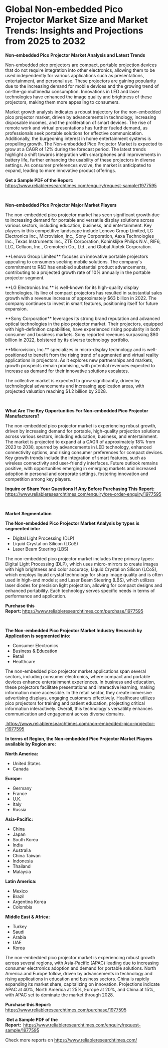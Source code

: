 <p><h1>Global Non-embedded Pico Projector Market Size and Market Trends: Insights and Projections from 2025 to 2032</h1></p><p><strong>Non-embedded Pico Projector Market Analysis and Latest Trends</strong></p>
<p><p>Non-embedded pico projectors are compact, portable projection devices that do not require integration into other electronics, allowing them to be used independently for various applications such as presentations, entertainment, and personal use. These projectors are gaining popularity due to the increasing demand for mobile devices and the growing trend of on-the-go multimedia consumption. Innovations in LED and laser technologies have enhanced the image quality and brightness of these projectors, making them more appealing to consumers.</p><p>Market growth analysis indicates a robust trajectory for the non-embedded pico projector market, driven by advancements in technology, increasing disposable incomes, and the proliferation of smart devices. The rise of remote work and virtual presentations has further fueled demand, as professionals seek portable solutions for effective communication. Additionally, the burgeoning interest in home entertainment systems is propelling growth. The Non-embedded Pico Projector Market is expected to grow at a CAGR of 12% during the forecast period. The latest trends highlight a shift towards integration with smartphones and improvements in battery life, further enhancing the usability of these projectors in diverse settings. As consumer preferences evolve, the market is anticipated to expand, leading to more innovative product offerings.</p></p>
<p><strong>Get a Sample PDF of the Report:&nbsp;</strong> <a href="https://www.reliableresearchtimes.com/enquiry/request-sample/1977595?utm_campaign=2237&utm_medium=2&utm_source=Github&utm_content=ia&utm_term=01032025&utm_id=non-embedded-pico-projector">https://www.reliableresearchtimes.com/enquiry/request-sample/1977595</a></p>
<p>&nbsp;</p>
<p><strong>Non-embedded Pico Projector Major Market Players</strong></p>
<p><p>The non-embedded pico projector market has seen significant growth due to increasing demand for portable and versatile display solutions across various sectors, including education, business, and entertainment. Key players in this competitive landscape include Lenovo Group Limited, LG Electronics Inc., Microvision, Inc., Sony Corporation, Aaxa Technologies Inc., Texas Instruments Inc., ZTE Corporation, Koninklijke Philips N.V., RIF6, LLC, Celluon, Inc., Cremotech Co., Ltd., and Global Aiptek Corporation.</p><p>**Lenovo Group Limited** focuses on innovative portable projectors appealing to consumers seeking mobile solutions. The company's commitment to R&D has enabled substantial product advancements, contributing to a projected growth rate of 10% annually in the portable projector segment.</p><p>**LG Electronics Inc.** is well-known for its high-quality display technologies. Its line of compact projectors has resulted in substantial sales growth with a revenue increase of approximately $63 billion in 2022. The company continues to invest in smart features, positioning itself for future expansion.</p><p>**Sony Corporation** leverages its strong brand reputation and advanced optical technologies in the pico projector market. Their projectors, equipped with high-definition capabilities, have experienced rising popularity in both consumer and business markets. Sony reported revenues surpassing $80 billion in 2022, bolstered by its diverse technology portfolio.</p><p>**Microvision, Inc.** specializes in micro-display technology and is well-positioned to benefit from the rising trend of augmented and virtual reality applications in projectors. As it explores new partnerships and markets, growth prospects remain promising, with potential revenues expected to increase as demand for their innovative solutions escalates.</p><p>The collective market is expected to grow significantly, driven by technological advancements and increasing application areas, with projected valuation reaching $1.2 billion by 2028.</p></p>
<p>&nbsp;</p>
<p><strong>What Are The Key Opportunities For Non-embedded Pico Projector Manufacturers?</strong></p>
<p><p>The non-embedded pico projector market is experiencing robust growth, driven by increasing demand for portable, high-quality projection solutions across various sectors, including education, business, and entertainment. The market is projected to expand at a CAGR of approximately 18% from 2023 to 2030, spurred by advancements in LED technology, enhanced connectivity options, and rising consumer preferences for compact devices. Key growth trends include the integration of smart features, such as wireless connectivity and user-friendly interfaces. Future outlook remains positive, with opportunities emerging in emerging markets and increased adoption in personal and corporate settings, fostering innovation and competition among key players.</p></p>
<p><strong>Inquire or Share Your Questions If Any Before Purchasing This Report:</strong> <a href="https://www.reliableresearchtimes.com/enquiry/pre-order-enquiry/1977595?utm_campaign=2237&utm_medium=2&utm_source=Github&utm_content=ia&utm_term=01032025&utm_id=non-embedded-pico-projector">https://www.reliableresearchtimes.com/enquiry/pre-order-enquiry/1977595</a></p>
<p>&nbsp;</p>
<p><strong>Market Segmentation</strong></p>
<p><strong>The Non-embedded Pico Projector Market Analysis by types is segmented into:</strong></p>
<p><ul><li>Digital Light Processing (DLP)</li><li>Liquid Crystal on Silicon (LCoS)</li><li>Laser Beam Steering (LBS)</li></ul></p>
<p><p>The non-embedded pico projector market includes three primary types: Digital Light Processing (DLP), which uses micro-mirrors to create images with high brightness and color accuracy; Liquid Crystal on Silicon (LCoS), which employs liquid crystal technology for sharp image quality and is often used in high-end models; and Laser Beam Steering (LBS), which utilizes laser diodes for precision light projection, allowing for compact designs and enhanced portability. Each technology serves specific needs in terms of performance and application.</p></p>
<p><strong>Purchase this Report:&nbsp;</strong><a href="https://www.reliableresearchtimes.com/purchase/1977595?utm_campaign=2237&utm_medium=2&utm_source=Github&utm_content=ia&utm_term=01032025&utm_id=non-embedded-pico-projector">https://www.reliableresearchtimes.com/purchase/1977595</a></p>
<p>&nbsp;</p>
<p><strong>The Non-embedded Pico Projector Market Industry Research by Application is segmented into:</strong></p>
<p><ul><li>Consumer Electronics</li><li>Business & Education</li><li>Retail</li><li>Healthcare</li></ul></p>
<p><p>The non-embedded pico projector market applications span several sectors, including consumer electronics, where compact and portable devices enhance entertainment experiences. In business and education, these projectors facilitate presentations and interactive learning, making information more accessible. In the retail sector, they create immersive advertising displays, engaging customers effectively. Healthcare utilizes pico projectors for training and patient education, projecting critical information interactively. Overall, this technology's versatility enhances communication and engagement across diverse domains.</p></p>
<p><a href="https://www.reliableresearchtimes.com/non-embedded-pico-projector-r1977595?utm_campaign=2237&utm_medium=2&utm_source=Github&utm_content=ia&utm_term=01032025&utm_id=non-embedded-pico-projector">&nbsp;https://www.reliableresearchtimes.com/non-embedded-pico-projector-r1977595</a></p>
<p><strong>In terms of Region, the Non-embedded Pico Projector Market Players available by Region are:</strong></p>
<p>
    <p> <strong> North America: </strong>
        <ul>
            <li>United States</li>
            <li>Canada</li>
        </ul>
        </p> 
    <p> <strong> Europe: </strong>
        <ul>
            <li>Germany</li>
            <li>France</li>
            <li>U.K.</li>
            <li>Italy</li>
            <li>Russia</li>
        </ul>
        </p> 
    <p> <strong> Asia-Pacific: </strong>
        <ul>
            <li>China</li>
            <li>Japan</li>
            <li>South Korea</li>
            <li>India</li>
            <li>Australia</li>
            <li>China Taiwan</li>
            <li>Indonesia</li>
            <li>Thailand</li>
            <li>Malaysia</li>
        </ul>
        </p> 
    <p> <strong> Latin America: </strong>
        <ul>
            <li>Mexico</li>
            <li>Brazil</li>
            <li>Argentina Korea</li>
            <li>Colombia</li>
        </ul>
        </p> 
    <p> <strong> Middle East & Africa: </strong>
        <ul>
            <li>Turkey</li>
            <li>Saudi</li>
            <li>Arabia</li>
            <li>UAE</li>
            <li>Korea</li>
        </ul>
    </p>
    </p>
<p><p>The non-embedded pico projector market is experiencing robust growth across several regions, with Asia-Pacific (APAC) leading due to increasing consumer electronics adoption and demand for portable solutions. North America and Europe follow, driven by advancements in technology and rising applications in education and business sectors. China is rapidly expanding its market share, capitalizing on innovation. Projections indicate APAC at 40%, North America at 25%, Europe at 20%, and China at 15%, with APAC set to dominate the market through 2028.</p></p>
<p><strong>Purchase this Report: </strong><a href="https://www.reliableresearchtimes.com/purchase/1977595?utm_campaign=2237&utm_medium=2&utm_source=Github&utm_content=ia&utm_term=01032025&utm_id=non-embedded-pico-projector">https://www.reliableresearchtimes.com/purchase/1977595</a></p>
<p>&nbsp;<strong>Get a Sample PDF of the Report:&nbsp;&nbsp;</strong><a href="https://www.reliableresearchtimes.com/enquiry/request-sample/1977595?utm_campaign=2237&utm_medium=2&utm_source=Github&utm_content=ia&utm_term=01032025&utm_id=non-embedded-pico-projector">https://www.reliableresearchtimes.com/enquiry/request-sample/1977595</a></p>
<p><strong></strong></p>
<p>Check more reports on <a href="https://www.reliableresearchtimes.com/?utm_campaign=2237&utm_medium=2&utm_source=Github&utm_content=ia&utm_term=01032025&utm_id=non-embedded-pico-projector">https://www.reliableresearchtimes.com/</a></p>